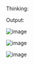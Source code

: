 Thinking:


Output:

![image](https://github.com/user-attachments/assets/7faede82-dde5-4720-8fd8-19a1d2a25be3)

![image](https://github.com/user-attachments/assets/96717d14-9b16-48cf-ba73-dc5ba0a48400)

![image](https://github.com/user-attachments/assets/07dac272-88dc-444f-bd2c-001bdbc594e6)


